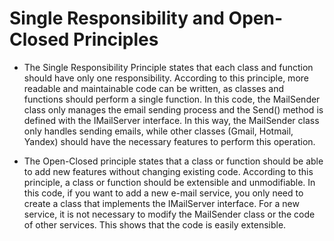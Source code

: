 ﻿# Single Responsibility and Open-Closed Principles

* The Single Responsibility Principle states that each class and function should have only one responsibility. According to this principle, more readable and maintainable code can be written, as classes and functions should perform a single function. In this code, the MailSender class only manages the email sending process and the Send() method is defined with the IMailServer interface. In this way, the MailSender class only handles sending emails, while other classes (Gmail, Hotmail, Yandex) should have the necessary features to perform this operation.

* The Open-Closed principle states that a class or function should be able to add new features without changing existing code. According to this principle, a class or function should be extensible and unmodifiable. In this code, if you want to add a new e-mail service, you only need to create a class that implements the IMailServer interface. For a new service, it is not necessary to modify the MailSender class or the code of other services. This shows that the code is easily extensible.
